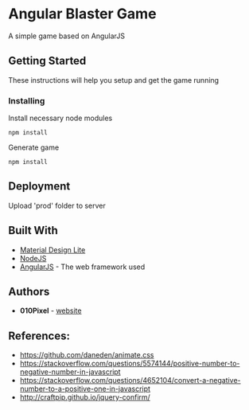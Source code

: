 # Angular Blaster Game

A simple game based on AngularJS

## Getting Started

These instructions will help you setup and get the game running

### Installing

Install necessary node modules

```
npm install
```

Generate game

```
npm install
```

## Deployment

Upload 'prod' folder to server

## Built With

* [Material Design Lite](https://getmdl.io/)
* [NodeJS](https://nodejs.org/en/)
* [AngularJS](https://nodejs.org/en/) - The web framework used

## Authors

* **010Pixel** - [website](https://010pixel.com/)

## References:
* https://github.com/daneden/animate.css
* https://stackoverflow.com/questions/5574144/positive-number-to-negative-number-in-javascript
* https://stackoverflow.com/questions/4652104/convert-a-negative-number-to-a-positive-one-in-javascript
* http://craftpip.github.io/jquery-confirm/


